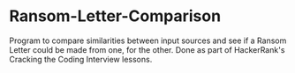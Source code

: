 # Ransom-Letter-Comparison
Program to compare similarities between input sources and see if a Ransom Letter could be made from one, for the other. Done as part of HackerRank's Cracking the Coding Interview lessons.
